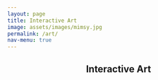 ```yaml
---
layout: page
title: Interactive Art
image: assets/images/mimsy.jpg
permalink: /art/
nav-menu: true
---
```


<!-- Main -->
<div id="main" class="alt">

<!-- One -->
<section id="one">
	<div class="inner">
		<header class="major">
			<h1>Interactive Art</h1>
		</header>
	</div>
</section>
